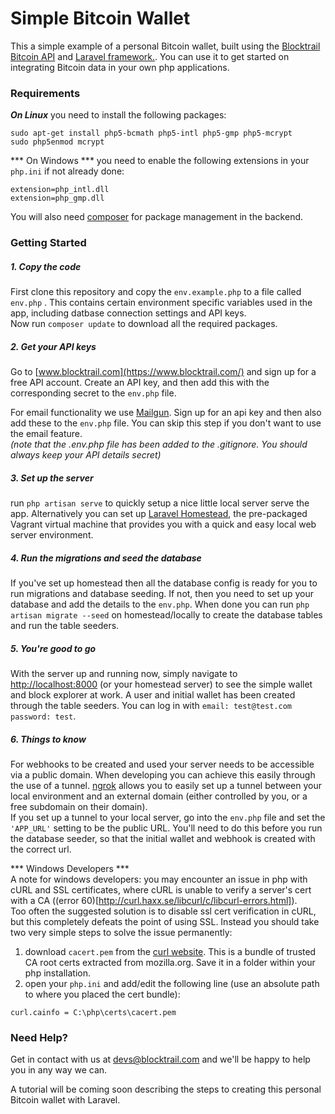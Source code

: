 Simple Bitcoin Wallet
=====================

This a simple example of a personal Bitcoin wallet, built using the [Blocktrail Bitcoin API](https://www.blocktrail.com/) and [Laravel framework.](http://laravel.com/).
You can use it to get started on integrating Bitcoin data in your own php applications.

### Requirements
***On Linux*** you need to install the following packages:
```
sudo apt-get install php5-bcmath php5-intl php5-gmp php5-mcrypt
sudo php5enmod mcrypt
```

*** On Windows *** you need to enable the following extensions in your `php.ini` if not already done:
```
extension=php_intl.dll  
extension=php_gmp.dll  
```

You will also need [composer](https://getcomposer.org/) for package management in the backend.


### Getting Started
##### 1. Copy the code
First clone this repository and copy the `env.example.php` to a file called `env.php` . This contains certain environment specific variables used in the app, including datbase connection settings and API keys.  
Now run `composer update` to download all the required packages.

##### 2. Get your API keys
Go to [www.blocktrail.com](https://www.blocktrail.com/) and sign up for a free API account.
Create an API key, and then add this with the corresponding secret to the `env.php` file.

For email functionality we use [Mailgun](https://mailgun.com). Sign up for an api key and then also add these to the `env.php` file. You can skip this step if you don't want to use the email feature.  
*(note that the .env.php file has been added to the .gitignore. You should always keep your API details secret)*

##### 3. Set up the server
run `php artisan serve` to quickly setup a nice little local server serve the app. Alternatively you can set up [Laravel Homestead](http://laravel.com/docs/4.2/homestead), the pre-packaged Vagrant virtual machine that provides you with a quick and easy local web server environment.

##### 4. Run the migrations and seed the database
If you've set up homestead then all the database config is ready for you to run migrations and database seeding. If not, then you need to set up your database and add the details to the `env.php`. When done you can run `php artisan migrate --seed` on homestead/locally to create the database tables and run the table seeders.


##### 5. You're good to go
With the server up and running now, simply navigate to [http://localhost:8000](http://localhost:8000) (or your homestead server) to see the simple wallet and block explorer at work.
A user and initial wallet has been created through the table seeders. You can log in with `email: test@test.com` `password: test`.

##### 6. Things to know
For webhooks to be created and used your server needs to be accessible via a public domain. When developing you can achieve this easily through the use of a tunnel.
[ngrok](https://ngrok.com/) allows you to easily set up a tunnel between your local environment and an external domain (either controlled by you, or a free subdomain on their domain).  
If you set up a tunnel to your local server, go into the `env.php` file and set the `'APP_URL'` setting to be the public URL. You'll need to do this before you run the database seeder, so that the initial wallet and webhook is created with the correct url.

*** Windows Developers ***  
A note for windows developers: you may encounter an issue in php with cURL and SSL certificates, where cURL is unable to verify a server's cert with a CA ((error 60)[http://curl.haxx.se/libcurl/c/libcurl-errors.html]).  
Too often the suggested solution is to disable ssl cert verification in cURL, but this completely defeats the point of using SSL. Instead you should take two very simple steps to solve the issue permanently:  

1. download `cacert.pem` from the [curl website](http://curl.haxx.se/docs/caextract.html). This is a bundle of trusted CA root certs extracted from mozilla.org. Save it in a folder within your php installation.  
2. open your `php.ini` and add/edit the following line (use an absolute path to where you placed the cert bundle):  
  ```
  curl.cainfo = C:\php\certs\cacert.pem
  ```


### Need Help?
Get in contact with us at [devs@blocktrail.com](mailto://devs@blocktrail.com) and we'll be happy to help you in any way we can.

A tutorial will be coming soon describing the steps to creating this personal Bitcoin wallet with Laravel.

